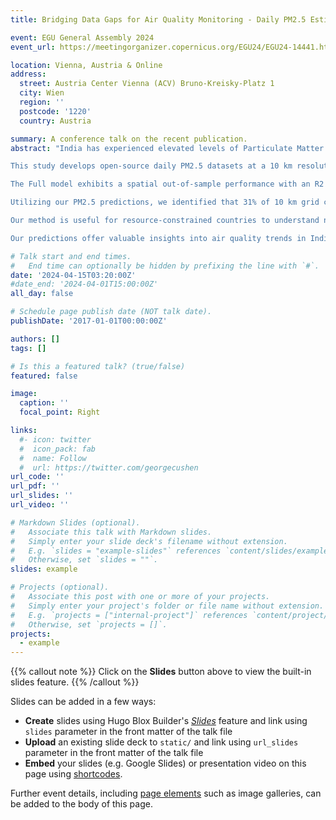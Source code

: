 ```yaml
---
title: Bridging Data Gaps for Air Quality Monitoring - Daily PM2.5 Estimates for 10 km Grid Cells in India

event: EGU General Assembly 2024
event_url: https://meetingorganizer.copernicus.org/EGU24/EGU24-14441.html

location: Vienna, Austria & Online
address:
  street: Austria Center Vienna (ACV) Bruno-Kreisky-Platz 1
  city: Wien
  region: ''
  postcode: '1220'
  country: Austria

summary: A conference talk on the recent publication.
abstract: "India has experienced elevated levels of Particulate Matter (PM) 2.5 concentrations. Despite increased efforts by the Indian government,  the current monitoring network remains limited, impeding a comprehensive understanding of PM2.5 variations throughout the country. Limited PM2.5 data has led previous health studies to rely on publicly-available monthly PM2.5 estimates. However, these estimates have large uncertainties over the under-monitored regions, including India because PM2.5 observations have been calibrated into their model. The coarse temporal resolution of existing datasets makes it challenging to assess short-term effects of exposure to PM2.5. To bridge these gaps, it is imperative to develop daily PM2.5 datasets with robust spatial and temporal certainty.

This study develops open-source daily PM2.5 datasets at a 10 km resolution for India spanning almost two decades (2005 - 2023). Leveraging two-stage machine learning model with 10-fold spatial cross-validation (CV), we generate PM2.5 estimates for regions without ground measurements. In contrast to random k-fold CV, widely used in previous studies, spatial CV is implemented in this study to control for spatial auto-correction, which could lead to overfitting to the training data and underestimation of spatial prediction errors. The first stage fills missing observations for daily MODIS AOD, Sentinel-5P mission's TROPOPOMI NO2, and TROPOMI CO. The second stage predicts daily ground-measured PM2.5 concentrations. Two models are constructed for the second stage: the AOD model and the Full model, the latter incorporating TROPOMI features in addition to AOD.

The Full model exhibits a spatial out-of-sample performance with an R2 of 0.68, effectively predicting local and temporal PM2.5 variations rather than just average differences between locations, months, or years (within R2 = 0.49). The AOD model performs similarly, with an R2 of 0.64 and within R2 of 0.45. At the monthly level, our model outperforms the existing monthly PM2.5 dataset, with an R2 of 0.74 and within R2 of 0.52. 

Utilizing our PM2.5 predictions, we identified that 31% of 10 km grid cells across the country demonstrated a more than 5% reduction in PM2.5 concentrations in 2018-2022 compared to 2005–2010, and any decrease in PM2.5 was observed in 75% of the locations. Additionally, population-weighted annual average PM2.5 concentrations indicate a decline since 2018, except for a notable increase in 2021. Despite an overall declining trend since 2018, approximately 60% of the population remains exposed to PM2.5 concentrations above the national annual guideline (40 µg/m3), with 10% facing extreme levels of 80 µg/m3 annually.

Our method is useful for resource-constrained countries to understand nationwide air quality trends and identify areas with elevated pollution. To address this, we established the optimal number of air quality monitors using multiple machine learning models with randomly-sampled incremental training data. Our findings show a polynomial increase in within R2 for test data, ranging from 0.24 at 25 monitors to 0.54 at 300 monitors in the training data.

Our predictions offer valuable insights into air quality trends in India from 2005 to 2023. Importantly, our estimates contribute to understanding the number of ground monitors needed to explain variations in PM2.5 concentrations across the country, offering insights for other countries."

# Talk start and end times.
#   End time can optionally be hidden by prefixing the line with `#`.
date: '2024-04-15T03:20:00Z'
#date_end: '2024-04-01T15:00:00Z'
all_day: false

# Schedule page publish date (NOT talk date).
publishDate: '2017-01-01T00:00:00Z'

authors: []
tags: []

# Is this a featured talk? (true/false)
featured: false

image:
  caption: ''
  focal_point: Right

links:
  #- icon: twitter
  #  icon_pack: fab
  #  name: Follow
  #  url: https://twitter.com/georgecushen
url_code: ''
url_pdf: ''
url_slides: ''
url_video: ''

# Markdown Slides (optional).
#   Associate this talk with Markdown slides.
#   Simply enter your slide deck's filename without extension.
#   E.g. `slides = "example-slides"` references `content/slides/example-slides.md`.
#   Otherwise, set `slides = ""`.
slides: example

# Projects (optional).
#   Associate this post with one or more of your projects.
#   Simply enter your project's folder or file name without extension.
#   E.g. `projects = ["internal-project"]` references `content/project/deep-learning/index.md`.
#   Otherwise, set `projects = []`.
projects:
  - example
---
```


{{% callout note %}}
Click on the **Slides** button above to view the built-in slides feature.
{{% /callout %}}

Slides can be added in a few ways:

- **Create** slides using Hugo Blox Builder's [_Slides_](https://docs.hugoblox.com/reference/content-types/) feature and link using `slides` parameter in the front matter of the talk file
- **Upload** an existing slide deck to `static/` and link using `url_slides` parameter in the front matter of the talk file
- **Embed** your slides (e.g. Google Slides) or presentation video on this page using [shortcodes](https://docs.hugoblox.com/reference/markdown/).

Further event details, including [page elements](https://docs.hugoblox.com/reference/markdown/) such as image galleries, can be added to the body of this page.
